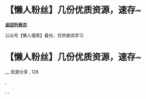 # 【懒人粉丝】几份优质资源，速存~

[**返回列表页**](/gzh/懒人手册)

公众号【懒人搜索】备份，仅供查阅学习

# 【懒人粉丝】几份优质资源，速存~

__ 资源分享 , 128

,

, ,

